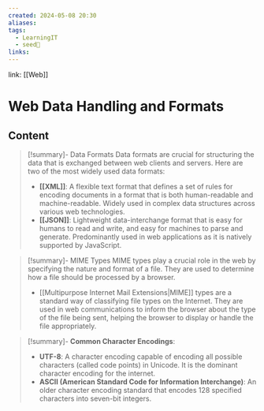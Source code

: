 ```yaml
---
created: 2024-05-08 20:30
aliases: 
tags:
  - LearningIT
  - seed🌱
links:
---
```


link: [[Web]]

# Web Data Handling and Formats
## Content

> [!summary]- Data Formats
> Data formats are crucial for structuring the data that is exchanged between web clients and servers. Here are two of the most widely used data formats:
>
> - **[[XML]]**: A flexible text format that defines a set of rules for encoding documents in a format that is both human-readable and machine-readable. Widely used in complex data structures across various web technologies.
> - **[[JSON]]**: Lightweight data-interchange format that is easy for humans to read and write, and easy for machines to parse and generate. Predominantly used in web applications as it is natively supported by JavaScript.


> [!summary]- MIME Types
> MIME types play a crucial role in the web by specifying the nature and format of a file. They are used to determine how a file should be processed by a browser.
> 
> - [[Multipurpose Internet Mail Extensions|MIME]] types are a standard way of classifying file types on the Internet. They are used in web communications to inform the browser about the type of the file being sent, helping the browser to display or handle the file appropriately.
> 


> [!summary]- **Common Character Encodings**:
> - **UTF-8**: A character encoding capable of encoding all possible characters (called code points) in Unicode. It is the dominant character encoding for the internet.
> - **ASCII (American Standard Code for Information Interchange)**: An older character encoding standard that encodes 128 specified characters into seven-bit integers. 
